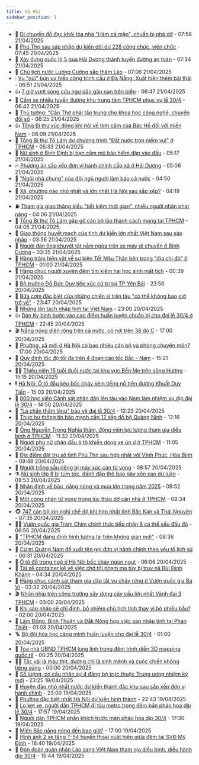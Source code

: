 ```yaml
---
title: Xã Hội
sidebar_position: 1
---
```


<!-- dantri-xa-hoi:START -->
- 🫣 [Di chuyển đồ đạc khỏi tòa nhà &quot;Hàm cá mập&quot;, chuẩn bị phá dỡ](https://dantri.com.vn/xa-hoi/di-chuyen-do-dac-khoi-toa-nha-ham-ca-map-chuan-bi-pha-do-20250421144018439.htm) - 07:58 21/04/2025
- 💼 [Phú Thọ sau sáp nhập dự kiến dôi dư 228 công chức, viên chức](https://dantri.com.vn/xa-hoi/phu-tho-sau-sap-nhap-du-kien-doi-du-228-cong-chuc-vien-chuc-20250421143356827.htm) - 07:45 21/04/2025
- 🎊 [Xây dựng quốc lộ 5 qua Hải Dương thành tuyến đường an toàn](https://dantri.com.vn/xa-hoi/xay-dung-quoc-lo-5-qua-hai-duong-thanh-tuyen-duong-an-toan-20250421142622870.htm) - 07:34 21/04/2025
- 🙉 [Chủ tịch nước Lương Cường sắp thăm Lào](https://dantri.com.vn/xa-hoi/chu-tich-nuoc-luong-cuong-sap-tham-lao-20250421121415606.htm) - 07:06 21/04/2025
- 🕯 [Vụ &quot;núi&quot; bùn uy hiếp công trình cầu ở Đà Nẵng: Xuất hiện thêm bãi thải](https://dantri.com.vn/xa-hoi/vu-nui-bun-uy-hiep-cong-trinh-cau-o-da-nang-xuat-hien-them-bai-thai-20250421131027793.htm) - 06:51 21/04/2025
- 👍 [7 giờ vượt sóng cứu ngư dân gặp nạn trên biển](https://dantri.com.vn/xa-hoi/7-gio-vuot-song-cuu-ngu-dan-gap-nan-tren-bien-20250421131234841.htm) - 06:47 21/04/2025
- 🤖 [Cấm xe nhiều tuyến đường khu trung tâm TPHCM phục vụ lễ 30/4](https://dantri.com.vn/xa-hoi/cam-xe-nhieu-tuyen-duong-khu-trung-tam-tphcm-phuc-vu-le-304-20250421131853291.htm) - 06:42 21/04/2025
- 🙉 [Thủ tướng: &quot;Cần Thơ phải tập trung cho khoa học công nghệ, chuyển đổi số](https://dantri.com.vn/xa-hoi/thu-tuong-can-tho-phai-tap-trung-cho-khoa-hoc-cong-nghe-chuyen-doi-so-20250421095217886.htm) - 06:25 21/04/2025
- 👍 [Tổng Bí thư xúc động khi nói về tình cảm của Bác Hồ đối với miền Nam](https://dantri.com.vn/xa-hoi/tong-bi-thu-xuc-dong-khi-noi-ve-tinh-cam-cua-bac-ho-doi-voi-mien-nam-20250421120736369.htm) - 06:09 21/04/2025
- 🗽 [Tổng Bí thư Tô Lâm dự chương trình &quot;Đất nước trọn niềm vui&quot; ở TPHCM](https://dantri.com.vn/xa-hoi/tong-bi-thu-to-lam-du-chuong-trinh-dat-nuoc-tron-niem-vui-o-tphcm-20250421012019361.htm) - 05:33 21/04/2025
- 🗽 [Nữ sinh ở Bình Định bị bạn cầm mũ bảo hiểm đập vào đầu](https://dantri.com.vn/xa-hoi/nu-sinh-o-binh-dinh-bi-ban-cam-mu-bao-hiem-dap-vao-dau-20250421112654077.htm) - 05:17 21/04/2025
- 🔥 [Phương án sắp xếp đơn vị hành chính cấp xã ở Hải Dương](https://dantri.com.vn/xa-hoi/phuong-an-sap-xep-don-vi-hanh-chinh-cap-xa-o-hai-duong-20250421114547971.htm) - 05:06 21/04/2025
- 🦒 [&quot;Ngôi nhà chung&quot; của đội ngũ người làm báo cả nước](https://dantri.com.vn/xa-hoi/ngoi-nha-chung-cua-doi-ngu-nguoi-lam-bao-ca-nuoc-20250421113754324.htm) - 04:50 21/04/2025
- 🧐 [Xã, phường nào nhỏ nhất và lớn nhất Hà Nội sau sắp xếp?](https://dantri.com.vn/xa-hoi/xa-phuong-nao-nho-nhat-va-lon-nhat-ha-noi-sau-sap-xep-20250421110929400.htm) - 04:19 21/04/2025
- ⛽️ [Tham gia giao thông kiểu &quot;tiết kiệm thời gian&quot;, nhiều người nhận phạt nặng](https://dantri.com.vn/xa-hoi/tham-gia-giao-thong-kieu-tiet-kiem-thoi-gian-nhieu-nguoi-nhan-phat-nang-20250421094158803.htm) - 04:06 21/04/2025
- 🚀 [Tổng Bí thư Tô Lâm gặp gỡ cán bộ lão thành cách mạng tại TPHCM](https://dantri.com.vn/xa-hoi/tong-bi-thu-to-lam-gap-go-can-bo-lao-thanh-cach-mang-tai-tphcm-20250421104734205.htm) - 04:05 21/04/2025
- 🦒 [Giao thông huyết mạch của tỉnh dự kiến lớn nhất Việt Nam sau sáp nhập](https://dantri.com.vn/xa-hoi/giao-thong-huyet-mach-cua-tinh-du-kien-lon-nhat-viet-nam-sau-sap-nhap-20250421102501401.htm) - 03:56 21/04/2025
- 🦅 [Người đàn ông khuyết tật nằm ngửa trên xe máy di chuyển ở Bình Dương](https://dantri.com.vn/xa-hoi/nguoi-dan-ong-khuyet-tat-nam-ngua-tren-xe-may-di-chuyen-o-binh-duong-20250421094822384.htm) - 03:35 21/04/2025
- 🚀 [Hàng trăm hiện vật về sự kiện Tết Mậu Thân bên trong &quot;địa chỉ đỏ&quot; ở TPHCM](https://dantri.com.vn/xa-hoi/hang-tram-hien-vat-ve-su-kien-tet-mau-than-ben-trong-dia-chi-do-o-tphcm-20250321204855728.htm) - 01:00 21/04/2025
- 🦅 [Hàng chục người xuyên đêm tìm kiếm hai học sinh mất tích](https://dantri.com.vn/xa-hoi/hang-chuc-nguoi-xuyen-dem-tim-kiem-hai-hoc-sinh-mat-tich-20250421071822379.htm) - 00:39 21/04/2025
- 🤠 [Bộ trưởng Đỗ Đức Duy tiếp xúc cử tri tại TP Yên Bái](https://dantri.com.vn/xa-hoi/bo-truong-do-duc-duy-tiep-xuc-cu-tri-tai-tp-yen-bai-20250421064819170.htm) - 23:56 20/04/2025
- 💄 [Bữa cơm đặc biệt của những chiến sĩ trên tàu &quot;có thể không bao giờ trở về&quot;](https://dantri.com.vn/xa-hoi/bua-com-dac-biet-cua-nhung-chien-si-tren-tau-co-the-khong-bao-gio-tro-ve-20250420112459605.htm) - 23:47 20/04/2025
- 🥷 [Những lần tách nhập tỉnh tại Việt Nam](https://dantri.com.vn/xa-hoi/nhung-lan-tach-nhap-tinh-tai-viet-nam-20250403172111583.htm) - 23:00 20/04/2025
- 👍 [Dàn Kỵ binh bước vào cao điểm huấn luyện chuẩn bị cho đại lễ 30/4 ở TPHCM](https://dantri.com.vn/xa-hoi/dan-ky-binh-buoc-vao-cao-diem-huan-luyen-chuan-bi-cho-dai-le-304-o-tphcm-20250420201220439.htm) - 22:45 20/04/2025
- 🎬 [Nắng nóng diện rộng trên cả nước, có nơi trên 38 độ C](https://dantri.com.vn/xa-hoi/nang-nong-dien-rong-tren-ca-nuoc-co-noi-tren-38-do-c-20250420190925257.htm) - 17:00 20/04/2025
- 🦒 [Phường, xã mới ở Hà Nội có bao nhiêu cán bộ và phòng chuyên môn?](https://dantri.com.vn/xa-hoi/phuong-xa-moi-o-ha-noi-co-bao-nhieu-can-bo-va-phong-chuyen-mon-20250420184417710.htm) - 17:00 20/04/2025
- 🌊 [Quy định tốc độ tối đa trên 4 đoạn cao tốc Bắc - Nam](https://dantri.com.vn/xa-hoi/quy-dinh-toc-do-toi-da-tren-4-doan-cao-toc-bac-nam-20250420221520188.htm) - 15:21 20/04/2025
- 🧑‍💻 [Thiếu niên 15 tuổi đuối nước tại khu vực Bến Me trên sông Hương](https://dantri.com.vn/xa-hoi/thieu-nien-15-tuoi-duoi-nuoc-tai-khu-vuc-ben-me-tren-song-huong-20250420212506005.htm) - 15:15 20/04/2025
- 🕴 [Hà Nội: Ô tô đầu kéo bốc cháy kèm tiếng nổ trên đường Khuất Duy Tiến](https://dantri.com.vn/xa-hoi/ha-noi-o-to-dau-keo-boc-chay-kem-tieng-no-tren-duong-khuat-duy-tien-20250420220020671.htm) - 15:03 20/04/2025
- 🤔 [800 học viên Cảnh sát nhân dân lên tàu vào Nam làm nhiệm vụ dịp đại lễ 30/4](https://dantri.com.vn/xa-hoi/800-hoc-vien-canh-sat-nhan-dan-len-tau-vao-nam-lam-nhiem-vu-dip-dai-le-304-20250420212241159.htm) - 14:50 20/04/2025
- 💄 [&quot;Lá chắn thầm lặng&quot; bảo vệ đại lễ 30/4](https://dantri.com.vn/xa-hoi/la-chan-tham-lang-bao-ve-dai-le-304-20250420192318028.htm) - 12:23 20/04/2025
- 🧠 [Thực hư thông tin bão mạnh cấp 12 sắp đổ bộ Quảng Ninh](https://dantri.com.vn/xa-hoi/thuc-hu-thong-tin-bao-manh-cap-12-sap-do-bo-quang-ninh-20250420180808927.htm) - 12:16 20/04/2025
- 🦣 [Ông Nguyễn Trọng Nghĩa thăm, động viên lực lượng tham gia diễu binh ở TPHCM](https://dantri.com.vn/xa-hoi/ong-nguyen-trong-nghia-tham-dong-vien-luc-luong-tham-gia-dieu-binh-o-tphcm-20250420173821325.htm) - 11:32 20/04/2025
- 💫 [Người phụ nữ chặn đầu ô tô khiến dòng xe ùn ứ ở TPHCM](https://dantri.com.vn/xa-hoi/nguoi-phu-nu-chan-dau-o-to-khien-dong-xe-un-u-o-tphcm-20250420165715962.htm) - 11:05 20/04/2025
- 🚀 [Địa điểm đặt trụ sở tỉnh Phú Thọ sau hợp nhất với Vĩnh Phúc, Hòa Bình](https://dantri.com.vn/xa-hoi/dia-diem-dat-tru-so-tinh-phu-tho-sau-hop-nhat-voi-vinh-phuc-hoa-binh-20250420162701495.htm) - 09:48 20/04/2025
- 🤔 [Người trồng sầu riêng bị máy xúc cán tử vong](https://dantri.com.vn/xa-hoi/nguoi-trong-sau-rieng-bi-may-xuc-can-tu-vong-20250420154130366.htm) - 08:57 20/04/2025
- ⚗️ [Nữ sinh lớp 8 bị túm tóc, đánh đập thô bạo gây xôn xao dư luận](https://dantri.com.vn/xa-hoi/nu-sinh-lop-8-bi-tum-toc-danh-dap-tho-bao-gay-xon-xao-du-luan-20250420130030339.htm) - 08:53 20/04/2025
- 🫶 [Nhận định về bão, nắng nóng và mưa lớn trong năm 2025](https://dantri.com.vn/xa-hoi/nhan-dinh-ve-bao-nang-nong-va-mua-lon-trong-nam-2025-20250420144749136.htm) - 08:52 20/04/2025
- 🌮 [Một công nhân tử vong trong lúc tháo dỡ căn nhà ở TPHCM](https://dantri.com.vn/xa-hoi/mot-cong-nhan-tu-vong-trong-luc-thao-do-can-nha-o-tphcm-20250420152815875.htm) - 08:34 20/04/2025
- 🐵 [747 cán bộ xin nghỉ chế độ khi hợp nhất tỉnh Bắc Kạn và Thái Nguyên](https://dantri.com.vn/xa-hoi/747-can-bo-xin-nghi-che-do-khi-hop-nhat-tinh-bac-kan-va-thai-nguyen-20250420143159743.htm) - 07:35 20/04/2025
- 🧑‍🏫 [Vườn quốc gia Tràm Chim chính thức tiếp nhận 6 cá thể sếu đầu đỏ](https://dantri.com.vn/xa-hoi/vuon-quoc-gia-tram-chim-chinh-thuc-tiep-nhan-6-ca-the-seu-dau-do-20250420134157204.htm) - 06:56 20/04/2025
- 💫 [&quot;TPHCM đang định hình tương lai trên không gian mới&quot;](https://dantri.com.vn/xa-hoi/tphcm-dang-dinh-hinh-tuong-lai-tren-khong-gian-moi-20250420133053491.htm) - 06:36 20/04/2025
- 🦩 [Cử tri Quảng Nam đề xuất tên gọi đơn vị hành chính theo yếu tố lịch sử](https://dantri.com.vn/xa-hoi/cu-tri-quang-nam-de-xuat-ten-goi-don-vi-hanh-chinh-theo-yeu-to-lich-su-20250420113748821.htm) - 06:31 20/04/2025
- 🦄 [Ô tô đỗ trong ngõ ở Hà Nội bốc cháy ngùn ngụt](https://dantri.com.vn/xa-hoi/o-to-do-trong-ngo-o-ha-noi-boc-chay-ngun-ngut-20250420123711132.htm) - 06:06 20/04/2025
- 💂 [Tài xế container kể về việc chở tội phạm ma túy bị truy nã Bùi Đình Khánh](https://dantri.com.vn/xa-hoi/tai-xe-container-ke-ve-viec-cho-toi-pham-ma-tuy-bi-truy-na-bui-dinh-khanh-20250420112516566.htm) - 04:34 20/04/2025
- 💄 [Hàng chục cảnh sát tham gia dập tắt vụ cháy rừng ở Vườn quốc gia Ba Vì](https://dantri.com.vn/xa-hoi/hang-chuc-canh-sat-tham-gia-dap-tat-vu-chay-rung-o-vuon-quoc-gia-ba-vi-20250420102715360.htm) - 03:32 20/04/2025
- 🎬 [Nhộn nhịp trên công trường xây dựng cây cầu lớn nhất Vành đai 3 TPHCM](https://dantri.com.vn/xa-hoi/nhon-nhip-tren-cong-truong-xay-dung-cay-cau-lon-nhat-vanh-dai-3-tphcm-20250417235641818.htm) - 03:00 20/04/2025
- 👀 [Khi sáp nhập sẽ chỉ định, bổ nhiệm chủ tịch tỉnh thay vì bỏ phiếu bầu?](https://dantri.com.vn/xa-hoi/khi-sap-nhap-se-chi-dinh-bo-nhiem-chu-tich-tinh-thay-vi-bo-phieu-bau-20250420083459648.htm) - 02:00 20/04/2025
- 💃 [Lâm Đồng, Bình Thuận và Đắk Nông họp việc sáp nhập tỉnh tại Phan Thiết](https://dantri.com.vn/xa-hoi/lam-dong-binh-thuan-va-dak-nong-hop-viec-sap-nhap-tinh-tai-phan-thiet-20250420014221110.htm) - 01:03 20/04/2025
- 🪜 [Bộ đội hóa học căng mình huấn luyện cho đại lễ 30/4](https://dantri.com.vn/xa-hoi/bo-doi-hoa-hoc-cang-minh-huan-luyen-cho-dai-le-304-20250418012845461.htm) - 01:00 20/04/2025
- 📝 [Tòa nhà UBND TPHCM lung linh trong đêm trình diễn 3D mapping quốc tế](https://dantri.com.vn/xa-hoi/toa-nha-ubnd-tphcm-lung-linh-trong-dem-trinh-dien-3d-mapping-quoc-te-20250420024231940.htm) - 00:25 20/04/2025
- 🧑‍💻 [Tấc vải là máu thịt, đường chỉ là sinh mệnh và cuộc chiến không tiếng súng](https://dantri.com.vn/xa-hoi/tac-vai-la-mau-thit-duong-chi-la-sinh-menh-va-cuoc-chien-khong-tieng-sung-20250418113454944.htm) - 00:00 20/04/2025
- 👺 [Số lượng, cơ cấu nhân sự 4 đảng bộ trực thuộc Trung ương nhiệm kỳ mới](https://dantri.com.vn/xa-hoi/so-luong-co-cau-nhan-su-4-dang-bo-truc-thuoc-trung-uong-nhiem-ky-moi-20250419182445558.htm) - 23:25 19/04/2025
- 🌮 [Huyện đảo nhỏ nhất nước dự kiến thành đặc khu sau sắp xếp đơn vị hành chính](https://dantri.com.vn/xa-hoi/huyen-dao-nho-nhat-nuoc-du-kien-thanh-dac-khu-sau-sap-xep-don-vi-hanh-chinh-20250419131126879.htm) - 23:00 19/04/2025
- 🤭 [Phường đặc biệt nhất Hà Nội dự kiến hình thành](https://dantri.com.vn/xa-hoi/phuong-dac-biet-nhat-ha-noi-du-kien-hinh-thanh-20250419230345451.htm) - 22:43 19/04/2025
- 💪 [Lo kẹt xe, người dân TPHCM đi tàu metro trong đêm bắn pháo hoa dịp lễ 30/4](https://dantri.com.vn/xa-hoi/lo-ket-xe-nguoi-dan-tphcm-di-tau-metro-trong-dem-ban-phao-hoa-dip-le-304-20250419204324822.htm) - 17:57 19/04/2025
- 🧰 [Người dân TPHCM phấn khích trước màn pháo hoa dịp 30/4](https://dantri.com.vn/xa-hoi/nguoi-dan-tphcm-phan-khich-truoc-man-phao-hoa-dip-304-20250419230227811.htm) - 17:30 19/04/2025
- 🤡 [Miền Bắc nắng nóng đến bao giờ?](https://dantri.com.vn/xa-hoi/mien-bac-nang-nong-den-bao-gio-20250419215625179.htm) - 17:00 19/04/2025
- 🦆 [Hình ảnh 2 xe tăng T-54 huyền thoại xuất hiện giữa đêm tại SVĐ Mỹ Đình](https://dantri.com.vn/xa-hoi/hinh-anh-2-xe-tang-t-54-huyen-thoai-xuat-hien-giua-dem-tai-svd-my-dinh-20250419231042630.htm) - 16:40 19/04/2025
- 🦍 [Đón đoàn quân nhân Lào sang Việt Nam tham gia diễu binh, diễu hành dịp 30/4](https://dantri.com.vn/xa-hoi/don-doan-quan-nhan-lao-sang-viet-nam-tham-gia-dieu-binh-dieu-hanh-dip-304-20250419214106460.htm) - 15:44 19/04/2025<!-- dantri-xa-hoi:END -->
